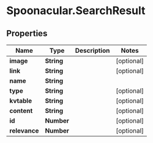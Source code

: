 # Spoonacular.SearchResult

## Properties

Name | Type | Description | Notes
------------ | ------------- | ------------- | -------------
**image** | **String** |  | [optional] 
**link** | **String** |  | [optional] 
**name** | **String** |  | 
**type** | **String** |  | [optional] 
**kvtable** | **String** |  | [optional] 
**content** | **String** |  | [optional] 
**id** | **Number** |  | [optional] 
**relevance** | **Number** |  | [optional] 


